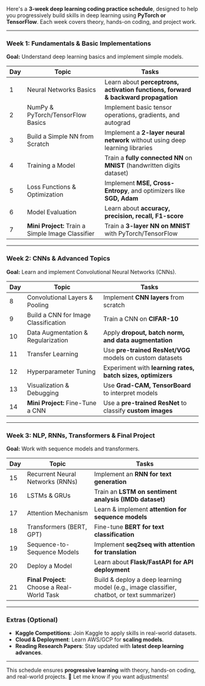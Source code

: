 Here's a **3-week deep learning coding practice schedule**, designed to help you progressively build skills in deep learning using **PyTorch or TensorFlow**. Each week covers theory, hands-on coding, and project work.

---

### **Week 1: Fundamentals & Basic Implementations**
**Goal:** Understand deep learning basics and implement simple models.

| **Day** | **Topic** | **Tasks** |
|---------|-----------|-----------|
| 1 | Neural Networks Basics | Learn about **perceptrons, activation functions, forward & backward propagation** |
| 2 | NumPy & PyTorch/TensorFlow Basics | Implement basic tensor operations, gradients, and autograd |
| 3 | Build a Simple NN from Scratch | Implement a **2-layer neural network** without using deep learning libraries |
| 4 | Training a Model | Train a **fully connected NN** on **MNIST** (handwritten digits dataset) |
| 5 | Loss Functions & Optimization | Implement **MSE, Cross-Entropy**, and optimizers like **SGD, Adam** |
| 6 | Model Evaluation | Learn about **accuracy, precision, recall, F1-score** |
| 7 | **Mini Project:** Train a Simple Image Classifier | Train a **3-layer NN on MNIST** with PyTorch/TensorFlow |

---

### **Week 2: CNNs & Advanced Topics**
**Goal:** Learn and implement Convolutional Neural Networks (CNNs).

| **Day** | **Topic** | **Tasks** |
|---------|-----------|-----------|
| 8 | Convolutional Layers & Pooling | Implement **CNN layers** from scratch |
| 9 | Build a CNN for Image Classification | Train a CNN on **CIFAR-10** |
| 10 | Data Augmentation & Regularization | Apply **dropout, batch norm, and data augmentation** |
| 11 | Transfer Learning | Use **pre-trained ResNet/VGG** models on custom datasets |
| 12 | Hyperparameter Tuning | Experiment with **learning rates, batch sizes, optimizers** |
| 13 | Visualization & Debugging | Use **Grad-CAM, TensorBoard** to interpret models |
| 14 | **Mini Project:** Fine-Tune a CNN | Use a **pre-trained ResNet** to classify **custom images** |

---

### **Week 3: NLP, RNNs, Transformers & Final Project**
**Goal:** Work with sequence models and transformers.

| **Day** | **Topic** | **Tasks** |
|---------|-----------|-----------|
| 15 | Recurrent Neural Networks (RNNs) | Implement an **RNN for text generation** |
| 16 | LSTMs & GRUs | Train an **LSTM on sentiment analysis (IMDb dataset)** |
| 17 | Attention Mechanism | Learn & implement **attention for sequence models** |
| 18 | Transformers (BERT, GPT) | Fine-tune **BERT for text classification** |
| 19 | Sequence-to-Sequence Models | Implement **seq2seq with attention for translation** |
| 20 | Deploy a Model | Learn about **Flask/FastAPI for API deployment** |
| 21 | **Final Project:** Choose a Real-World Task | Build & deploy a deep learning model (e.g., image classifier, chatbot, or text summarizer) |

---

### **Extras (Optional)**
- **Kaggle Competitions**: Join Kaggle to apply skills in real-world datasets.  
- **Cloud & Deployment**: Learn AWS/GCP for **scaling models**.  
- **Reading Research Papers**: Stay updated with **latest deep learning advances**.

---

This schedule ensures **progressive learning** with theory, hands-on coding, and real-world projects. 🚀 Let me know if you want adjustments!